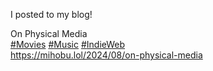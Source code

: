 I posted to my blog!

On Physical Media  
[\#<span>Movies</span>](https://social.lol/tags/Movies) [\#<span>Music</span>](https://social.lol/tags/Music) [\#<span>IndieWeb</span>](https://social.lol/tags/IndieWeb)  
[<span class="invisible">https://</span><span class="ellipsis">mihobu.lol/2024/08/on-physical</span><span class="invisible">-media</span>](https://mihobu.lol/2024/08/on-physical-media)